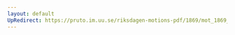 ```yaml
---
layout: default
UpRedirect: https://pruto.im.uu.se/riksdagen-motions-pdf/1869/mot_1869__fk__4/mot_1869__fk__4-003.pdf
---
```

